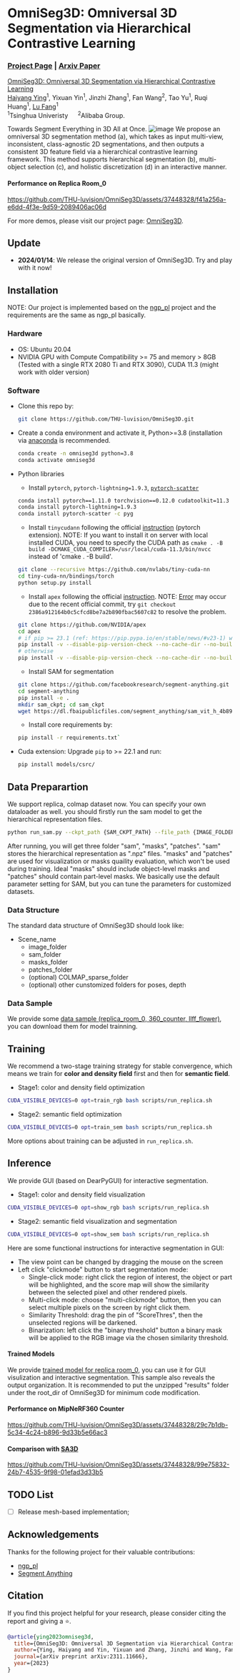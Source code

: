 # OmniSeg3D: Omniversal 3D Segmentation via Hierarchical Contrastive Learning
### [Project Page](https://oceanying.github.io/OmniSeg3D/) | [Arxiv Paper](https://arxiv.org/abs/2311.11666)

[OmniSeg3D: Omniversal 3D Segmentation via Hierarchical Contrastive Learning](https://arxiv.org/abs/2311.11666)  
[Haiyang Ying](https://oceanying.github.io/)<sup>1</sup>, Yixuan Yin<sup>1</sup>, Jinzhi Zhang<sup>1</sup>, Fan Wang<sup>2</sup>, Tao Yu<sup>1</sup>, Ruqi Huang<sup>1</sup>, [Lu Fang](http://www.luvision.net/)<sup>1</sup>   
<sup>1</sup>Tsinghua Univeristy &emsp; <sup>2</sup>Alibaba Group.  


Towards Segment Everything in 3D All at Once. 
![image](https://github.com/THU-luvision/OmniSeg3D/assets/37448328/65fc5798-23e0-4b20-b557-c5c23606a6c5)
We propose an omniversal 3D segmentation method (a), which takes as input multi-view, inconsistent, class-agnostic 2D segmentations, and then outputs a consistent 3D feature field via a hierarchical contrastive learning framework. This method supports hierarchical segmentation (b), multi-object selection (c), and holistic discretization (d) in an interactive manner.

#### Performance on Replica Room_0
https://github.com/THU-luvision/OmniSeg3D/assets/37448328/f41a256a-e6dd-4f3e-9d59-2089406ac06d

For more demos, please visit our project page: [OmniSeg3D](https://oceanying.github.io/OmniSeg3D/).

## Update
* **2024/01/14**: We release the original version of OmniSeg3D. Try and play with it now!

## Installation

NOTE: Our project is implemented based on the [ngp_pl](https://github.com/kwea123/ngp_pl) project and the requirements are the same as ngp_pl basically.

### Hardware

* OS: Ubuntu 20.04
* NVIDIA GPU with Compute Compatibility >= 75 and memory > 8GB (Tested with a single RTX 2080 Ti and RTX 3090), CUDA 11.3 (might work with older version)

### Software

* Clone this repo by:
	```bash
	git clone https://github.com/THU-luvision/OmniSeg3D.git
 	```
* Create a conda environment and activate it, Python>=3.8 (installation via [anaconda](https://www.anaconda.com/distribution/) is recommended.
	```bash
	conda create -n omniseg3d python=3.8
	conda activate omniseg3d
	```
* Python libraries
    * Install `pytorch`, `pytorch-lightning=1.9.3`, [`pytorch-scatter`](https://github.com/rusty1s/pytorch_scatter#installation)
	```bash
	conda install pytorch==1.11.0 torchvision==0.12.0 cudatoolkit=11.3 -c pytorch
	conda install pytorch-lightning=1.9.3
	conda install pytorch-scatter -c pyg
	```
    * Install `tinycudann` following the official [instruction](https://github.com/NVlabs/tiny-cuda-nn#pytorch-extension) (pytorch extension). NOTE: If you want to install it on server with local installed CUDA, you need to specify the CUDA path as `cmake . -B build -DCMAKE_CUDA_COMPILER=/usr/local/cuda-11.3/bin/nvcc` instead of 'cmake . -B build'.
	```bash
	git clone --recursive https://github.com/nvlabs/tiny-cuda-nn
	cd tiny-cuda-nn/bindings/torch
	python setup.py install
	```
    * Install `apex` following the official [instruction](https://github.com/NVIDIA/apex#linux). NOTE: [Error](https://github.com/NVIDIA/apex/issues/1735) may occur due to the recent official commit, try `git checkout 2386a912164b0c5cfcd8be7a2b890fbac5607c82` to resolve the problem.
	```bash
	git clone https://github.com/NVIDIA/apex
	cd apex
	# if pip >= 23.1 (ref: https://pip.pypa.io/en/stable/news/#v23-1) which supports multiple `--config-settings` with the same key... 
	pip install -v --disable-pip-version-check --no-cache-dir --no-build-isolation --config-settings "--build-option=--cpp_ext" --config-settings "--build-option=--cuda_ext" ./
	# otherwise
	pip install -v --disable-pip-version-check --no-cache-dir --no-build-isolation --global-option="--cpp_ext" --global-option="--cuda_ext" ./
	```
    * Install SAM for segmentation 
	```bash
	git clone https://github.com/facebookresearch/segment-anything.git
	cd segment-anything
 	pip install -e .
	mkdir sam_ckpt; cd sam_ckpt
	wget https://dl.fbaipublicfiles.com/segment_anything/sam_vit_h_4b8939.pth
	```
    * Install core requirements by:
	```bash
	pip install -r requirements.txt`
	```

* Cuda extension: Upgrade `pip` to >= 22.1 and run:
	```bash
	pip install models/csrc/
 	```

## Data Preparartion
We support replica, colmap dataset now. You can specify your own dataloader as well.
you should firstly run the sam model to get the hierarchical representation files.
```bash
python run_sam.py --ckpt_path {SAM_CKPT_PATH} --file_path {IMAGE_FOLDER} --gpu_id {GPU_ID}
```
After running, you will get three folder "sam", "masks", "patches". "sam" stores the hierarchical representation as ".npz" files. "masks" and "patches" are used for visualization or masks quaility evaluation, which won't be used during training. Ideal "masks" should include object-level masks and "patches" should contain part-level masks. We basically use the default parameter setting for SAM, but you can tune the parameters for customized datasets.

### Data Structure
The standard data structure of OmniSeg3D should look like:
* Scene_name
   * image_folder
   * sam_folder
   * masks_folder
   * patches_folder
   * (optional) COLMAP_sparse_folder
   * (optional) other cunstomized folders for poses, depth

### Data Sample
We provide some [data sample (replica_room_0, 360_counter, llff_flower)](https://drive.google.com/drive/folders/1e7eCume6solK8NuesWdFe9vabVmA9YYX?usp=sharing), you can download them for model trainning.


## Training

We recommend a two-stage training strategy for stable convergence, which means we train for **color and density field** first and then for **semantic field**. 

* Stage1: color and density field optimization
```bash
CUDA_VISIBLE_DEVICES=0 opt=train_rgb bash scripts/run_replica.sh
```

* Stage2: semantic field optimization
```bash
CUDA_VISIBLE_DEVICES=0 opt=train_sem bash scripts/run_replica.sh
```

More options about training can be adjusted in `run_replica.sh`.



## Inference

We provide GUI (based on DearPyGUI) for interactive segmentation.

* Stage1: color and density field visualization
```bash
CUDA_VISIBLE_DEVICES=0 opt=show_rgb bash scripts/run_replica.sh
```

* Stage2: semantic field visualization and segmentation
```bash
CUDA_VISIBLE_DEVICES=0 opt=show_sem bash scripts/run_replica.sh
```

Here are some functional instructions for interactive segmentation in GUI:
* The view point can be changed by dragging the mouse on the screen
* Left click "clickmode" button to start segmentation mode:
   * Single-click mode: right click the region of interest, the object or part will be highlighted, and the score map will show the similarity between the selected pixel and other rendered pixels.
   * Multi-click mode: choose "multi-clickmode" button, then you can select multiple pixels on the screen by right click them.
   * Similarity Threshold: drag the pin of "ScoreThres", then the unselected regions will be darkened.
   * Binarization: left click the "binary threshold" button a binary mask will be applied to the RGB image via the chosen similarity threshold.

#### Trained Models
We provide [trained model for replica room_0](https://drive.google.com/drive/folders/1e7eCume6solK8NuesWdFe9vabVmA9YYX?usp=sharing), you can use it for GUI visulization and interactive segmentation. This sample also reveals the output organization. It is recommended to put the unzipped "results" folder under the root_dir of OmniSeg3D for minimum code modification.


#### Performance on MipNeRF360 Counter
https://github.com/THU-luvision/OmniSeg3D/assets/37448328/29c7b1db-5c34-4c24-b896-9d33b5e66ac3


#### Comparison with [SA3D](https://github.com/Jumpat/SegmentAnythingin3D)
https://github.com/THU-luvision/OmniSeg3D/assets/37448328/99e75832-24b7-4535-9f98-01efad3d33b5




## TODO List
- [ ] Release mesh-based implementation;


## Acknowledgements
Thanks for the following project for their valuable contributions:
- [ngp_pl](https://github.com/kwea123/ngp_pl)
- [Segment Anything](https://github.com/facebookresearch/segment-anything)


## Citation
If you find this project helpful for your research, please consider citing the report and giving a ⭐.
```BibTex
@article{ying2023omniseg3d,
  title={OmniSeg3D: Omniversal 3D Segmentation via Hierarchical Contrastive Learning},
  author={Ying, Haiyang and Yin, Yixuan and Zhang, Jinzhi and Wang, Fan and Yu, Tao and Huang, Ruqi and Fang, Lu},
  journal={arXiv preprint arXiv:2311.11666},
  year={2023}
}
```
